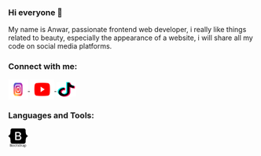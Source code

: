 ### Hi everyone 👋

My name is Anwar, passionate frontend web developer, i really like things related to beauty, 
especially the appearance of a website, i will share all my code on social media platforms.

###  Connect with me:
<a href="https://instagram.com/anwar_r_r" target="blank">
  <img align="center" src="./asset/Instagram-Logo.wine.svg" alt="anwar_r_r" height="40" width="40" />
</a>
<a href="https://www.youtube.com/channel/UCS0MEcAP6OeuuU6Me3y7Zfg" target="blank">
  <img align="center" src="./asset/YouTube-Icon-Full-Color-Logo.wine.svg" alt="anwar_r_r" height="40" width="50" />
</a>
<a href="https://www.youtube.com/channel/UCS0MEcAP6OeuuU6Me3y7Zfg" target="blank">
  <img align="center" src="./asset/tiktok-logo-4500.svg" alt="anwar_r_r" height="30" width="40" />
</a>


<h3 align="left">Languages and Tools:</h3>
<p align="left"> <a href="https://getbootstrap.com" target="_blank" rel="noreferrer"> <img src="https://raw.githubusercontent.com/devicons/devicon/master/icons/bootstrap/bootstrap-plain-wordmark.svg" alt="bootstrap" width="40" height="40"/> </a> <a href="https://www.w3schools.com/css/" target="_blank" rel="noreferrer">

<!--
**anwar456/anwar456** is a ✨ _special_ ✨ repository because its `README.md` (this file) appears on your GitHub profile.

Here are some ideas to get you started:

- 🔭 I’m currently working on ...
- 🌱 I’m currently learning ...
- 👯 I’m looking to collaborate on ...
- 🤔 I’m looking for help with ...
- 💬 Ask me about ...
- 📫 How to reach me: ...
- 😄 Pronouns: ...
- ⚡ Fun fact: ...
-->
